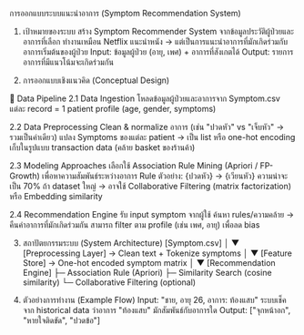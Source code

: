 การออกแบบระบบแนะนำอาการ (Symptom Recommendation System)

1. เป้าหมายของระบบ
สร้าง Symptom Recommender System จากข้อมูลประวัติผู้ป่วยและอาการที่เลือก
ทำงานเหมือน Netflix แนะนำหนัง → แต่เป็นการแนะนำอาการที่มักเกิดร่วมกับอาการเริ่มต้นของผู้ป่วย
Input: ข้อมูลผู้ป่วย (อายุ, เพศ) + อาการที่สังเกตได้
Output: รายการอาการที่มีแนวโน้มจะเกิดร่วมกัน


2. การออกแบบเชิงแนวคิด (Conceptual Design)

🔹 Data Pipeline
2.1 Data Ingestion
โหลดข้อมูลผู้ป่วยและอาการจาก Symptom.csv
แต่ละ record = 1 patient profile (age, gender, symptoms)

2.2 Data Preprocessing
Clean & normalize อาการ (เช่น "ปวดหัว" vs "เจ็บหัว" → รวมเป็นค่าเดียว)
แปลง Symptoms ของแต่ละ patient → เป็น list หรือ one-hot encoding
เก็บในรูปแบบ transaction data (คล้าย basket ของร้านค้า)

2.3 Modeling Approaches
เลือกใช้ Association Rule Mining (Apriori / FP-Growth) เพื่อหาความสัมพันธ์ระหว่างอาการ
Rule ตัวอย่าง: {ปวดหัว} → {เวียนหัว} ความน่าจะเป็น 70%
ถ้า dataset ใหญ่ → อาจใช้ Collaborative Filtering (matrix factorization) หรือ Embedding similarity

2.4 Recommendation Engine
รับ input symptom จากผู้ใช้
ค้นหา rules/ความคล้าย → คืนค่าอาการที่มักเกิดร่วมกัน
สามารถ filter ตาม profile (เช่น เพศ, อายุ) เพื่อลด bias


3. สถาปัตยกรรมระบบ (System Architecture)
[Symptom.csv] 
      │
      ▼
[Preprocessing Layer] → Clean text + Tokenize symptoms
      │
      ▼
[Feature Store] → One-hot encoded symptom matrix
      │
      ▼
[Recommendation Engine]
   ├─ Association Rule (Apriori)
   ├─ Similarity Search (cosine similarity)
   └─ Collaborative Filtering (optional)


4. ตัวอย่างการทำงาน (Example Flow)
Input: "ชาย, อายุ 26, อาการ: ท้องแสบ"
ระบบเช็คจาก historical data ว่าอาการ "ท้องแสบ" มักสัมพันธ์กับอาการใด
Output: ["จุกหน้าอก", "หายใจติดขัด", "ปวดข้อ"]
